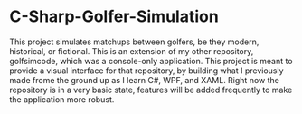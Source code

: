 # C-Sharp-Golfer-Simulation
This project simulates matchups between golfers, be they modern, historical, or fictional. This is an extension of my other repository, golfsimcode, which was a console-only application. This project is meant to provide a visual interface for that repository, by building what I previously made frome the ground up as I learn C#, WPF, and XAML. Right now the repository is in a very basic state, features will be added frequently to make the application more robust.
